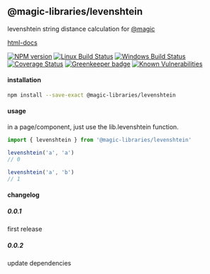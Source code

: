 ## @magic-libraries/levenshtein

levenshtein string distance calculation for
[@magic](https://magic.github.io/core)

[html-docs](https://magic-libraries.github.io/levenshtein/)

[![NPM version][npm-image]][npm-url]
[![Linux Build Status][travis-image]][travis-url]
[![Windows Build Status][appveyor-image]][appveyor-url]
[![Coverage Status][coveralls-image]][coveralls-url]
[![Greenkeeper badge][greenkeeper-image]][greenkeeper-url]
[![Known Vulnerabilities][snyk-image]][snyk-url]

#### <a name="install"></a>installation
```bash
npm install --save-exact @magic-libraries/levenshtein
```

#### <a name="usage"></a>usage
in a page/component, just use the lib.levenshtein function.

```javascript
import { levenshtein } from '@magic-libraries/levenshtein'

levenshtein('a', 'a')
// 0

levenshtein('a', 'b')
// 1
```

#### changelog

##### 0.0.1
first release

##### 0.0.2
update dependencies

[npm-image]: https://img.shields.io/npm/v/@magic-libraries/levenshtein.svg
[npm-url]: https://www.npmjs.com/package/@magic-libraries/levenshtein
[travis-image]: https://img.shields.io/travis/com/magic-libraries/levenshtein/master
[travis-url]: https://travis-ci.com/magic-libraries/levenshtein
[appveyor-image]: https://img.shields.io/appveyor/ci/magiclibraries/levenshtein/master.svg
[appveyor-url]: https://ci.appveyor.com/project/magiclibraries/levenshtein/branch/master
[coveralls-image]: https://coveralls.io/repos/github/magic-libraries/levenshtein/badge.svg
[coveralls-url]: https://coveralls.io/github/magic-libraries/levenshtein
[greenkeeper-image]: https://badges.greenkeeper.io/magic-libraries/levenshtein.svg
[greenkeeper-url]: https://badges.greenkeeper.io/magic-libraries/levenshtein.svg
[snyk-image]: https://snyk.io/test/github/magic-libraries/levenshtein/badge.svg
[snyk-url]: https://snyk.io/test/github/magic-libraries/levenshtein
